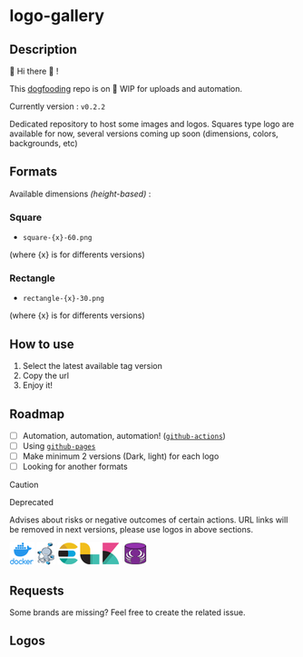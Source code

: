 # logo-gallery

## Description

:mega: Hi there :wave: !

This [dogfooding](https://en.wikipedia.org/wiki/Eating_your_own_dog_food) repo is on :construction: WIP for uploads and automation.

Currently version :  `v0.2.2`

Dedicated repository to host some images and logos.
Squares type logo are available for now, several versions coming up soon (dimensions, colors, backgrounds, etc)

## Formats

Available dimensions *(height-based)* :

### Square

* `square-{x}-60.png`

(where {x} is for differents versions)

### Rectangle

* `rectangle-{x}-30.png`

 (where {x} is for differents versions)

## How to use

1. Select the latest available tag version
2. Copy the url
3. Enjoy it!

## Roadmap

* [ ] Automation, automation, automation! ([`github-actions`](https://github.com/features/actions))
* [ ] Using [`github-pages`](https://pages.github.com/)
* [ ] Make minimum 2 versions (Dark, light) for each logo
* [ ] Looking for another formats

> [!CAUTION]
> Deprecated
>
> Advises about risks or negative outcomes of certain actions.
> URL links will be removed in next versions, please use logos in above sections.
>
> ![docker](img/docker/docker.png "docker")
> ![docker-compose](img/docker-compose/docker-compose.png "docker-compose")
> ![elk](img/elk/elk.png "elk")
> ![schemacrawler](img/schemacrawler/schemacrawler.png "elk")

## Requests

Some brands are missing? Feel free to create the related issue. 

## Logos
